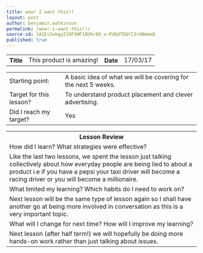```yaml
---
title: wow! I want this!!
layout: post
author: benjamin.watkinson
permalink: /wow!-i-want-this!!/
source-id: 1A1EsIwkgyZ1DFXWF18Ukr8O_o-PdkUTDQYI3r4NmmeQ
published: true
---
```

	

<table>
  <tr>
    <th>Title</th>
    <td>This product is amazing!</td>
    <th>Date</th>
    <td>17/03/17</td>
  </tr>
</table>


<table>
  <tr>
    <td>Starting point:</td>
    <td>A basic idea of what we will be covering for the next 5 weeks.</td>
  </tr>
  <tr>
    <td>Target for this lesson?</td>
    <td>To understand product placement and clever advertising.</td>
  </tr>
  <tr>
    <td>Did I reach my target? </td>
    <td>Yes
</td>
  </tr>
</table>


<table>
  <tr>
    <th>Lesson Review</th>
  </tr>
  <tr>
    <td>How did I learn? What strategies were effective? </td>
  </tr>
  <tr>
    <td>Like the last two lessons, we spent the lesson just talking collectively about how everyday people are being lied to about a product i.e if you have a pepsi your taxi driver will become a racing driver or you will become a millionaire.</td>
  </tr>
  <tr>
    <td>What limited my learning? Which habits do I need to work on? </td>
  </tr>
  <tr>
    <td>Next lesson will be the same type of lesson again so I shall have another go at being more involved in conversation as this is a very important topic.</td>
  </tr>
  <tr>
    <td>What will I change for next time? How will I improve my learning?</td>
  </tr>
  <tr>
    <td>Next lesson (after half term!) we will hopefully be doing more hands-on work rather than just
talking about issues. </td>
  </tr>
</table>


